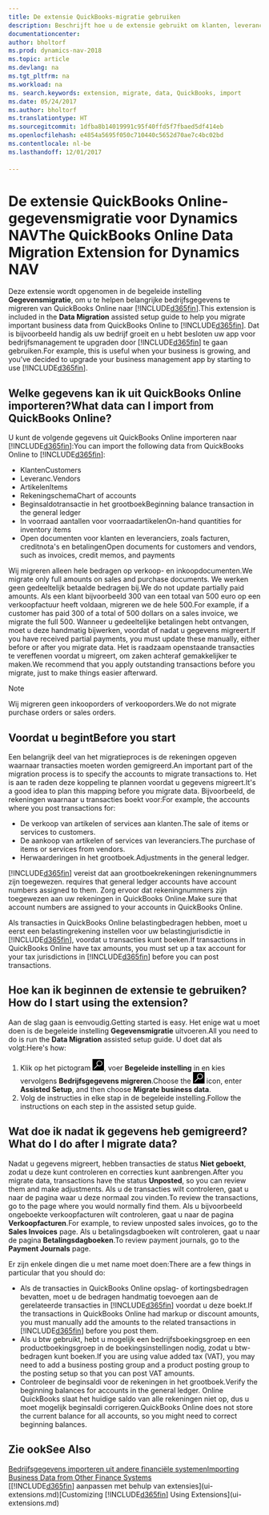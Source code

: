 ```yaml
---
title: De extensie QuickBooks-migratie gebruiken
description: Beschrijft hoe u de extensie gebruikt om klanten, leveranciers, artikelen en rekeningen van QuickBooks Online naar Dynamics NAV te migreren.
documentationcenter: 
author: bholtorf
ms.prod: dynamics-nav-2018
ms.topic: article
ms.devlang: na
ms.tgt_pltfrm: na
ms.workload: na
ms. search.keywords: extension, migrate, data, QuickBooks, import
ms.date: 05/24/2017
ms.author: bholtorf
ms.translationtype: HT
ms.sourcegitcommit: 1dfba8b14019991c95f40ffd5f7fbaed5df414eb
ms.openlocfilehash: e4854a5695f050c710440c5652d70ae7c4bc02bd
ms.contentlocale: nl-be
ms.lasthandoff: 12/01/2017

---
```


# <a name="the-quickbooks-online-data-migration-extension-for-dynamics-nav"></a><span data-ttu-id="8ee6a-103">De extensie QuickBooks Online-gegevensmigratie voor Dynamics NAV</span><span class="sxs-lookup"><span data-stu-id="8ee6a-103">The QuickBooks Online Data Migration Extension for Dynamics NAV</span></span>
<span data-ttu-id="8ee6a-104">Deze extensie wordt opgenomen in de begeleide instelling **Gegevensmigratie**, om u te helpen belangrijke bedrijfsgegevens te migreren van QuickBooks Online naar [!INCLUDE[d365fin](includes/d365fin_md.md)].</span><span class="sxs-lookup"><span data-stu-id="8ee6a-104">This extension is included in the **Data Migration** assisted setup guide to help you migrate important business data from QuickBooks Online to [!INCLUDE[d365fin](includes/d365fin_md.md)].</span></span> <span data-ttu-id="8ee6a-105">Dat is bijvoorbeeld handig als uw bedrijf groeit en u hebt besloten uw app voor bedrijfsmanagement te upgraden door [!INCLUDE[d365fin](includes/d365fin_md.md)] te gaan gebruiken.</span><span class="sxs-lookup"><span data-stu-id="8ee6a-105">For example, this is useful when your business is growing, and you've decided to upgrade your business management app by starting to use [!INCLUDE[d365fin](includes/d365fin_md.md)].</span></span>

## <a name="what-data-can-i-import-from-quickbooks-online"></a><span data-ttu-id="8ee6a-106">Welke gegevens kan ik uit QuickBooks Online importeren?</span><span class="sxs-lookup"><span data-stu-id="8ee6a-106">What data can I import from QuickBooks Online?</span></span>
<span data-ttu-id="8ee6a-107">U kunt de volgende gegevens uit QuickBooks Online importeren naar [!INCLUDE[d365fin](includes/d365fin_md.md)]:</span><span class="sxs-lookup"><span data-stu-id="8ee6a-107">You can import the following data from QuickBooks Online to [!INCLUDE[d365fin](includes/d365fin_md.md)]:</span></span>  

* <span data-ttu-id="8ee6a-108">Klanten</span><span class="sxs-lookup"><span data-stu-id="8ee6a-108">Customers</span></span>
* <span data-ttu-id="8ee6a-109">Leveranc.</span><span class="sxs-lookup"><span data-stu-id="8ee6a-109">Vendors</span></span>
* <span data-ttu-id="8ee6a-110">Artikelen</span><span class="sxs-lookup"><span data-stu-id="8ee6a-110">Items</span></span>
* <span data-ttu-id="8ee6a-111">Rekeningschema</span><span class="sxs-lookup"><span data-stu-id="8ee6a-111">Chart of accounts</span></span> 
* <span data-ttu-id="8ee6a-112">Beginsaldotransactie in het grootboek</span><span class="sxs-lookup"><span data-stu-id="8ee6a-112">Beginning balance transaction in the general ledger</span></span>
* <span data-ttu-id="8ee6a-113">In voorraad aantallen voor voorraadartikelen</span><span class="sxs-lookup"><span data-stu-id="8ee6a-113">On-hand quantities for inventory items</span></span>
* <span data-ttu-id="8ee6a-114">Open documenten voor klanten en leveranciers, zoals facturen, creditnota's en betalingen</span><span class="sxs-lookup"><span data-stu-id="8ee6a-114">Open documents for customers and vendors, such as invoices, credit memos, and payments</span></span>

<span data-ttu-id="8ee6a-115">Wij migreren alleen hele bedragen op verkoop- en inkoopdocumenten.</span><span class="sxs-lookup"><span data-stu-id="8ee6a-115">We migrate only full amounts on sales and purchase documents.</span></span> <span data-ttu-id="8ee6a-116">We werken geen gedeeltelijk betaalde bedragen bij.</span><span class="sxs-lookup"><span data-stu-id="8ee6a-116">We do not update partially paid amounts.</span></span> <span data-ttu-id="8ee6a-117">Als een klant bijvoorbeeld 300 van een totaal van 500 euro op een verkoopfactuur heeft voldaan, migreren we de hele 500.</span><span class="sxs-lookup"><span data-stu-id="8ee6a-117">For example, if a customer has paid 300 of a total of 500 dollars on a sales invoice, we migrate the full 500.</span></span> <span data-ttu-id="8ee6a-118">Wanneer u gedeeltelijke betalingen hebt ontvangen, moet u deze handmatig bijwerken, voordat of nadat u gegevens migreert.</span><span class="sxs-lookup"><span data-stu-id="8ee6a-118">If you have received partial payments, you must update these manually, either before or after you migrate data.</span></span> <span data-ttu-id="8ee6a-119">Het is raadzaam openstaande transacties te vereffenen voordat u migreert, om zaken achteraf gemakkelijker te maken.</span><span class="sxs-lookup"><span data-stu-id="8ee6a-119">We recommend that you apply outstanding transactions before you migrate, just to make things easier afterward.</span></span>

> [!NOTE]  
>   <span data-ttu-id="8ee6a-120">Wij migreren geen inkooporders of verkooporders.</span><span class="sxs-lookup"><span data-stu-id="8ee6a-120">We do not migrate purchase orders or sales orders.</span></span>

## <a name="before-you-start"></a><span data-ttu-id="8ee6a-121">Voordat u begint</span><span class="sxs-lookup"><span data-stu-id="8ee6a-121">Before you start</span></span>
<span data-ttu-id="8ee6a-122">Een belangrijk deel van het migratieproces is de rekeningen opgeven waarnaar transacties moeten worden gemigreerd.</span><span class="sxs-lookup"><span data-stu-id="8ee6a-122">An important part of the migration process is to specify the accounts to migrate transactions to.</span></span> <span data-ttu-id="8ee6a-123">Het is aan te raden deze koppeling te plannen voordat u gegevens migreert.</span><span class="sxs-lookup"><span data-stu-id="8ee6a-123">It's a good idea to plan this mapping before you migrate data.</span></span> <span data-ttu-id="8ee6a-124">Bijvoorbeeld, de rekeningen waarnaar u transacties boekt voor:</span><span class="sxs-lookup"><span data-stu-id="8ee6a-124">For example, the accounts where you post transactions for:</span></span>  
  
* <span data-ttu-id="8ee6a-125">De verkoop van artikelen of services aan klanten.</span><span class="sxs-lookup"><span data-stu-id="8ee6a-125">The sale of items or services to customers.</span></span>
* <span data-ttu-id="8ee6a-126">De aankoop van artikelen of services van leveranciers.</span><span class="sxs-lookup"><span data-stu-id="8ee6a-126">The purchase of items or services from vendors.</span></span>  
* <span data-ttu-id="8ee6a-127">Herwaarderingen in het grootboek.</span><span class="sxs-lookup"><span data-stu-id="8ee6a-127">Adjustments in the general ledger.</span></span>  

[!INCLUDE[d365fin](includes/d365fin_md.md)]<span data-ttu-id="8ee6a-128"> vereist dat aan grootboekrekeningen rekeningnummers zijn toegewezen.</span><span class="sxs-lookup"><span data-stu-id="8ee6a-128"> requires that general ledger accounts have account numbers assigned to them.</span></span> <span data-ttu-id="8ee6a-129">Zorg ervoor dat rekeningnummers zijn toegewezen aan uw rekeningen in QuickBooks Online.</span><span class="sxs-lookup"><span data-stu-id="8ee6a-129">Make sure that account numbers are assigned to your accounts in QuickBooks Online.</span></span>

<span data-ttu-id="8ee6a-130">Als transacties in QuickBooks Online belastingbedragen hebben, moet u eerst een belastingrekening instellen voor uw belastingjurisdictie in [!INCLUDE[d365fin](includes/d365fin_md.md)], voordat u transacties kunt boeken.</span><span class="sxs-lookup"><span data-stu-id="8ee6a-130">If transactions in QuickBooks Online have tax amounts, you must set up a tax account for your tax jurisdictions in [!INCLUDE[d365fin](includes/d365fin_md.md)] before you can post transactions.</span></span>

## <a name="how-do-i-start-using-the-extension"></a><span data-ttu-id="8ee6a-131">Hoe kan ik beginnen de extensie te gebruiken?</span><span class="sxs-lookup"><span data-stu-id="8ee6a-131">How do I start using the extension?</span></span>
<span data-ttu-id="8ee6a-132">Aan de slag gaan is eenvoudig.</span><span class="sxs-lookup"><span data-stu-id="8ee6a-132">Getting started is easy.</span></span> <span data-ttu-id="8ee6a-133">Het enige wat u moet doen is de begeleide instelling **Gegevensmigratie** uitvoeren.</span><span class="sxs-lookup"><span data-stu-id="8ee6a-133">All you need to do is run the **Data Migration** assisted setup guide.</span></span> <span data-ttu-id="8ee6a-134">U doet dat als volgt:</span><span class="sxs-lookup"><span data-stu-id="8ee6a-134">Here's how:</span></span>

1. <span data-ttu-id="8ee6a-135">Klik op het pictogram ![Zoeken naar pagina of rapport](media/ui-search/search_small.png "pictogram Zoeken naar pagina of rapport"), voer **Begeleide instelling** in en kies vervolgens **Bedrijfsgegevens migreren**.</span><span class="sxs-lookup"><span data-stu-id="8ee6a-135">Choose the ![Search for Page or Report](media/ui-search/search_small.png "Search for Page or Report icon") icon, enter **Assisted Setup**, and then choose **Migrate business data**.</span></span>
2. <span data-ttu-id="8ee6a-136">Volg de instructies in elke stap in de begeleide instelling.</span><span class="sxs-lookup"><span data-stu-id="8ee6a-136">Follow the instructions on each step in the assisted setup guide.</span></span>

## <a name="what-do-i-do-after-i-migrate-data"></a><span data-ttu-id="8ee6a-137">Wat doe ik nadat ik gegevens heb gemigreerd?</span><span class="sxs-lookup"><span data-stu-id="8ee6a-137">What do I do after I migrate data?</span></span>
<span data-ttu-id="8ee6a-138">Nadat u gegevens migreert, hebben transacties de status **Niet geboekt**, zodat u deze kunt controleren en correcties kunt aanbrengen.</span><span class="sxs-lookup"><span data-stu-id="8ee6a-138">After you migrate data, transactions have the status **Unposted**, so you can review them and make adjustments.</span></span> <span data-ttu-id="8ee6a-139">Als u de transacties wilt controleren, gaat u naar de pagina waar u deze normaal zou vinden.</span><span class="sxs-lookup"><span data-stu-id="8ee6a-139">To review the transactions, go to the page where you would normally find them.</span></span> <span data-ttu-id="8ee6a-140">Als u bijvoorbeeld ongeboekte verkoopfacturen wilt controleren, gaat u naar de pagina **Verkoopfacturen**.</span><span class="sxs-lookup"><span data-stu-id="8ee6a-140">For example, to review unposted sales invoices, go to the **Sales Invoices** page.</span></span> <span data-ttu-id="8ee6a-141">Als u betalingsdagboeken wilt controleren, gaat u naar de pagina **Betalingsdagboeken**.</span><span class="sxs-lookup"><span data-stu-id="8ee6a-141">To review payment journals, go to the **Payment Journals** page.</span></span>   

<span data-ttu-id="8ee6a-142">Er zijn enkele dingen die u met name moet doen:</span><span class="sxs-lookup"><span data-stu-id="8ee6a-142">There are a few things in particular that you should do:</span></span>

* <span data-ttu-id="8ee6a-143">Als de transacties in QuickBooks Online opslag- of kortingsbedragen bevatten, moet u de bedragen handmatig toevoegen aan de gerelateerde transacties in [!INCLUDE[d365fin](includes/d365fin_md.md)] voordat u deze boekt.</span><span class="sxs-lookup"><span data-stu-id="8ee6a-143">If the transactions in QuickBooks Online had markup or discount amounts, you must manually add the amounts to the related transactions in [!INCLUDE[d365fin](includes/d365fin_md.md)] before you post them.</span></span>
* <span data-ttu-id="8ee6a-144">Als u btw gebruikt, hebt u mogelijk een bedrijfsboekingsgroep en een productboekingsgroep in de boekingsinstellingen nodig, zodat u btw-bedragen kunt boeken.</span><span class="sxs-lookup"><span data-stu-id="8ee6a-144">If you are using value added tax (VAT), you may need to add a business posting group and a product posting group to the posting setup so that you can post VAT amounts.</span></span>
* <span data-ttu-id="8ee6a-145">Controleer de beginsaldi voor de rekeningen in het grootboek.</span><span class="sxs-lookup"><span data-stu-id="8ee6a-145">Verify the beginning balances for accounts in the general ledger.</span></span> <span data-ttu-id="8ee6a-146">Online QuickBooks slaat het huidige saldo van alle rekeningen niet op, dus u moet mogelijk beginsaldi corrigeren.</span><span class="sxs-lookup"><span data-stu-id="8ee6a-146">QuickBooks Online does not store the current balance for all accounts, so you might need to correct beginning balances.</span></span>

## <a name="see-also"></a><span data-ttu-id="8ee6a-147">Zie ook</span><span class="sxs-lookup"><span data-stu-id="8ee6a-147">See Also</span></span>
[<span data-ttu-id="8ee6a-148">Bedrijfsgegevens importeren uit andere financiële systemen</span><span class="sxs-lookup"><span data-stu-id="8ee6a-148">Importing Business Data from Other Finance Systems</span></span>](upload-data.md)  
<span data-ttu-id="8ee6a-149">[[!INCLUDE[d365fin](includes/d365fin_md.md)] aanpassen met behulp van extensies](ui-extensions.md)</span><span class="sxs-lookup"><span data-stu-id="8ee6a-149">[Customizing [!INCLUDE[d365fin](includes/d365fin_md.md)] Using Extensions](ui-extensions.md)</span></span>  

